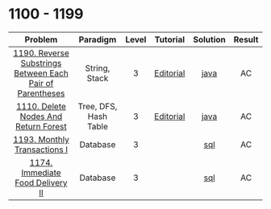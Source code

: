 # 1100 - 1199

|                                                                     Problem                                                                     |       Paradigm        | Level |                                                 Tutorial                                                  |                                Solution                                 | Result |
| :---------------------------------------------------------------------------------------------------------------------------------------------: | :-------------------: | :---: | :-------------------------------------------------------------------------------------------------------: | :---------------------------------------------------------------------: | :----: |
| [1190. Reverse Substrings Between Each Pair of Parentheses](https://leetcode.com/problems/reverse-substrings-between-each-pair-of-parentheses/) |     String, Stack     |   3   | [Editorial](https://leetcode.com/problems/reverse-substrings-between-each-pair-of-parentheses/editorial/) | [java](./1190_Reverse_Substrings_Between_Each_Pair_of_Parentheses.java) |   AC   |
|                      [1110. Delete Nodes And Return Forest](https://leetcode.com/problems/delete-nodes-and-return-forest/)                      | Tree, DFS, Hash Table |   3   |           [Editorial](https://leetcode.com/problems/delete-nodes-and-return-forest/editorial/)            |           [java](./1110_Delete_Nodes_And_Return_Forest.java)            |   AC   |
|                              [1193. Monthly Transactions I](https://leetcode.com/problems/monthly-transactions-i/)                              |       Database        |   3   |                                                                                                           |                [sql](./1193_Monthly_Transactions_I.sql)                 |   AC   |
|                          [1174. Immediate Food Delivery II](https://leetcode.com/problems/immediate-food-delivery-ii/)                          |       Database        |   3   |                                                                                                           |              [sql](./1174_Immediate_Food_Delivery_II.sql)               |   AC   |
